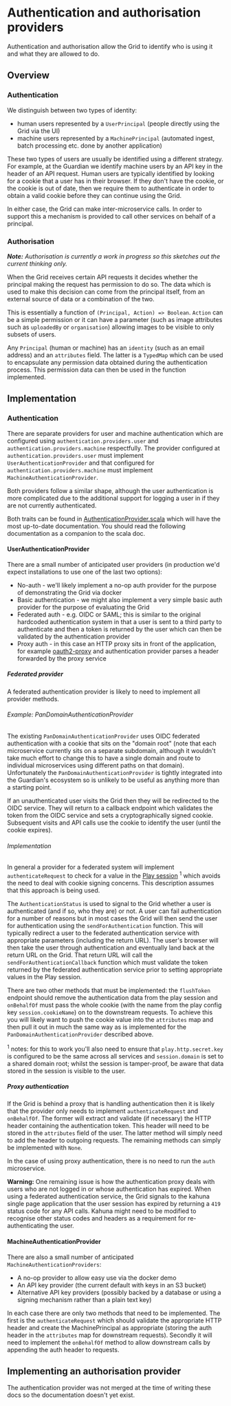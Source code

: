 Authentication and authorisation providers
==========================================

Authentication and authorisation allow the Grid to identify who is using it and what they are allowed to do.

Overview
--------

### Authentication

We distinguish between two types of identity:

* human users represented by a `UserPrincipal` (people directly using the Grid via the UI)
* machine users represented by a `MachinePrincipal` (automated ingest, batch processing etc. done by another
  application)

These two types of users are usually be identified using a different strategy. For example, at the Guardian we identify
machine users by an API key in the header of an API request. Human users are typically identified by looking for a
cookie that a user has in their browser. If they don't have the cookie, or the cookie is out of date, then we require
them to authenticate in order to obtain a valid cookie before they can continue using the Grid.

In either case, the Grid can make inter-microservice calls. In order to support this a mechanism is provided to call
other services on behalf of a principal.

### Authorisation

_**Note:** Authorisation is currently a work in progress so this sketches out the current thinking only._

When the Grid receives certain API requests it decides whether the principal making the request has permission to do so.
The data which is used to make this decision can come from the principal itself, from an external source of data or a
combination of the two.

This is essentially a function of `(Principal, Action) => Boolean`. `Action` can be a simple permission or it can have a
parameter (such as image attributes such as `uploadedBy` or `organisation`) allowing images to be visible to only
subsets of users.

Any `Principal` (human or machine) has an `identity` (such as an email address) and an `attributes` field. The latter is
a `TypedMap` which can be used to encapsulate any permission data obtained during the authentication process. This
permission data can then be used in the function implemented.

## Implementation

### Authentication

There are separate providers for user and machine authentication which are configured using
`authentication.providers.user` and `authentication.providers.machine` respectfully. The provider configured at
`authentication.providers.user` must implement `UserAuthenticationProvider` and that configured for
`authentication.providers.machine` must implement `MachineAuthenticationProvider`.

Both providers follow a similar shape, although the user authentication is more complicated due to the additional
support for logging a user in if they are not currently authenticated.

Both traits can be found in
[AuthenticationProvider.scala](https://github.com/guardian/grid/blob/main/common-lib/src/main/scala/com/gu/mediaservice/lib/auth/provider/AuthenticationProvider.scala)
which will have the most up-to-date documentation. You should read the following documentation as a companion to the
scala doc.

#### UserAuthenticationProvider

There are a small number of anticipated user providers (in production we'd expect installations to use one of the last
two options):

* No-auth - we'll likely implement a no-op auth provider for the purpose of demonstrating the Grid via docker
* Basic authentication - we might also implement a very simple basic auth provider for the purpose of evaluating the
  Grid
* Federated auth - e.g. OIDC or SAML; this is similar to the original hardcoded authentication system in that a user is
  sent to a third party to authenticate and then a token is returned by the user which can then be validated by the
  authentication provider
* Proxy auth - in this case an HTTP proxy sits in front of the application, for example
  [oauth2-proxy](https://github.com/oauth2-proxy/oauth2-proxy) and authentication provider parses a header forwarded by
  the proxy service

##### Federated provider

A federated authentication provider is likely to need to implement all provider methods.

###### Example: PanDomainAuthenticationProvider

The existing `PanDomainAuthenticationProvider` uses OIDC federated authentication with a cookie that sits on the "domain
root" (note that each microservice currently sits on a separate subdomain, although it wouldn't take much effort to
change this to have a single domain and route to individual microservices using different paths on that domain).
Unfortunately the `PanDomainAuthenticationProvider` is tightly integrated into the Guardian's ecosystem so is unlikely
to be useful as anything more than a starting point.

If an unauthenticated user visits the Grid then they will be redirected to the OIDC service. They will return to a
callback endpoint which validates the token from the OIDC service and sets a cryptographically signed cookie. Subsequent
visits and API calls use the cookie to identify the user (until the cookie expires).

###### Implementation

In general a provider for a federated system will implement `authenticateRequest` to check for a value in
the [Play session](https://www.playframework.com/documentation/2.8.4/ScalaSessionFlash#Storing-data-in-the-Session)
<sup>1</sup> which avoids the need to deal with cookie signing concerns. This description assumes that this approach is
being used.

The `AuthenticationStatus` is used to signal to the Grid whether a user is authenticated (and if so, who they are) or
not. A user can fail authentication for a number of reasons but in most cases the Grid will then send the user for
authentication using the `sendForAuthentication` function. This will typically redirect a user to the federated
authentication service with appropriate parameters (including the return URL). The user's browser will then take the
user through authentication and eventually land back at the return URL on the Grid. That return URL will call the
`sendForAuthenticationCallback` function which must validate the token returned by the federated authentication service
prior to setting appropriate values in the Play session.

There are two other methods that must be implemented: the `flushToken` endpoint should remove the authentication data
from the play session and `onBehalfOf` must pass the whole cookie (with the name from the play config key
`session.cookieName`) on to the downstream requests. To achieve this you will likely want to push the cookie value into
the `attributes` map and then pull it out in much the same way as is implemented for the
`PanDomainAuthenticationProvider` described above.

<sup>1</sup> notes: for this to work you'll also need to ensure that `play.http.secret.key` is configured to be the same
across all services and `session.domain` is set to a shared domain root; whilst the session is tamper-proof, be aware
that data stored in the session is visible to the user.

##### Proxy authentication

If the Grid is behind a proxy that is handling authentication then it is likely that the provider only needs to
implement `authenticateRequest` and `onBehalfOf`. The former will extract and validate (if necessary) the HTTP header
containing the authentication token. This header will need to be stored in the `attributes` field of the user. The
latter method will simply need to add the header to outgoing requests. The remaining methods can simply be implemented
with `None`.

In the case of using proxy authentication, there is no need to run the `auth` microservice.

**Warning:** One remaining issue is how the authentication proxy deals with users who are not logged in or whose
authentication has expired. When using a federated authentication service, the Grid signals to the kahuna single page
application that the user session has expired by returning a `419` status code for any API calls. Kahuna might need to
be modified to recognise other status codes and headers as a requirement for re-authenticating the user.

#### MachineAuthenticationProvider

There are also a small number of anticipated `MachineAuthenticationProviders`:

* A no-op provider to allow easy use via the docker demo
* An API key provider (the current default with keys in an S3 bucket)
* Alternative API key providers (possibly backed by a database or using a signing mechanism rather than a plain text
  key)

In each case there are only two methods that need to be implemented. The first is the `authenticateRequest` which should
validate the appropriate HTTP header and create the MachinePrincipal as appropriate (storing the auth header in the
`attributes` map for downstream requests). Secondly it will need to implement the `onBehalfOf` method to allow
downstream calls by appending the auth header to requests.

## Implementing an authorisation provider

The authentication provider was not merged at the time of writing these docs so the documentation doesn't yet exist.
